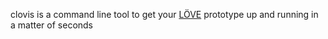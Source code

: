 clovis is a command line tool to get your [LÖVE](https://love2d.org/) prototype up and running in a matter of seconds
